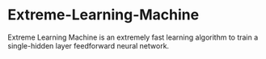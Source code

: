 # Extreme-Learning-Machine
Extreme Learning Machine is an extremely fast learning algorithm to train a single-hidden layer feedforward neural network.
